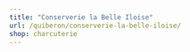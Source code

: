 ```yaml
---
title: "Conserverie la Belle Iloise"
url: /quiberon/conserverie-la-belle-iloise/
shop: charcuterie
---
```

